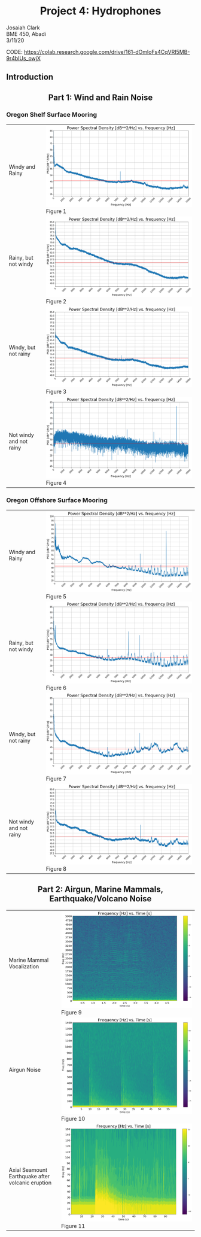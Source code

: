 # <div align=center> Project 4: Hydrophones </div>

Josaiah Clark<br>
BME 450, Abadi<br>
3/11/20<br>

CODE: https://colab.research.google.com/drive/161-dOmloFs4CqVRI5MB-9r4blUs_owjX

## Introduction <br>


## <div align=center> Part 1: Wind and Rain Noise </div>

### Oregon Shelf Surface Mooring
| | |
| --- | --- |
|Windy and Rainy|<img size=70% alt="hello" src=oregon_shelf_surface_mooring/WR.png><br>Figure 1|
|Rainy, but not windy|<img size=70% alt="hello" src=oregon_shelf_surface_mooring/RNW.png><br>Figure 2|
|Windy, but not rainy|<img size=70% alt="hello" src=oregon_shelf_surface_mooring/WNR.png><br>Figure 3|
|Not windy and not rainy|<img size=70% alt="hello" src=oregon_shelf_surface_mooring/NWNR.png><br>Figure 4|


### Oregon Offshore Surface Mooring
| | |
| --- | --- |
|Windy and Rainy|<img size=70% alt="hello" src=oregon_offshore_surface_mooring/WR.png><br>Figure 5|
|Rainy, but not windy|<img size=70% alt="hello" src=oregon_offshore_surface_mooring/RNW.png><br>Figure 6|
|Windy, but not rainy|<img size=70% alt="hello" src=oregon_offshore_surface_mooring/WNR.png><br>Figure 7|
|Not windy and not rainy|<img size=70% alt="hello" src=oregon_offshore_surface_mooring/NWNR.png><br>Figure 8|

## <div align=center> Part 2: Airgun, Marine Mammals, Earthquake/Volcano Noise </div>

| | |
| --- | --- |
|Marine Mammal Vocalization|<img width=1750 alt="hello" src=spectrograms/mammals.png><br>Figure 9|
|Airgun Noise|<img size=110% alt="hello" src=spectrograms/airgun2.png><br>Figure 10|
|Axial Seamount Earthquake after volcanic eruption|<img alt="hello" src=spectrograms/earthquake.png><br>Figure 11|

